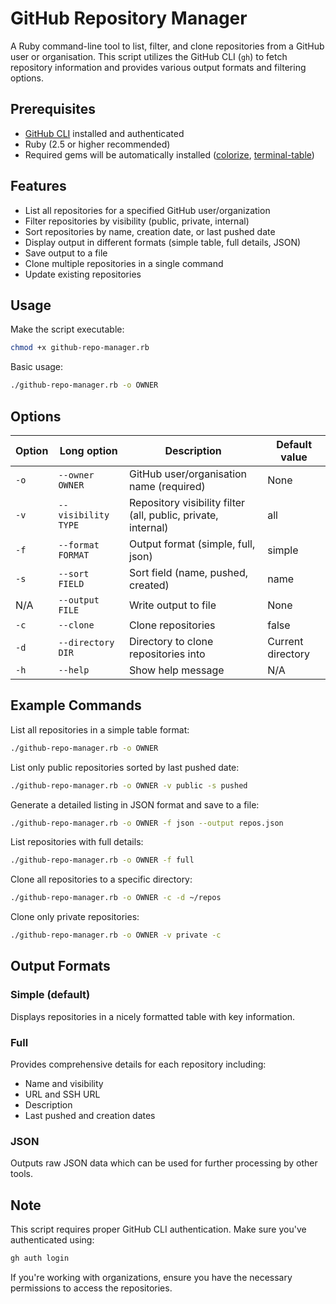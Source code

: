 # GitHub Repository Manager

A Ruby command-line tool to list, filter, and clone repositories from a GitHub user or organisation. This script utilizes the GitHub CLI (`gh`) to fetch repository information and provides various output formats and filtering options.

## Prerequisites

- [GitHub CLI](https://cli.github.com/) installed and authenticated
- Ruby (2.5 or higher recommended)
- Required gems will be automatically installed ([colorize](https://github.com/fazibear/colorize), [terminal-table](https://github.com/tj/terminal-table))

## Features

- List all repositories for a specified GitHub user/organization
- Filter repositories by visibility (public, private, internal)
- Sort repositories by name, creation date, or last pushed date
- Display output in different formats (simple table, full details, JSON)
- Save output to a file
- Clone multiple repositories in a single command
- Update existing repositories

## Usage

Make the script executable:

```bash
chmod +x github-repo-manager.rb
```

Basic usage:

```bash
./github-repo-manager.rb -o OWNER
```

## Options

| Option | Long option | Description | Default value |
|--------|-------------|-------------|---------------|
| `-o` | `--owner OWNER` | GitHub user/organisation name (required) | None |
| `-v` | `--visibility TYPE` | Repository visibility filter (all, public, private, internal) | all |
| `-f` | `--format FORMAT` | Output format (simple, full, json) | simple |
| `-s` | `--sort FIELD` | Sort field (name, pushed, created) | name |
| N/A | `--output FILE` | Write output to file | None |
| `-c` | `--clone` | Clone repositories | false |
| `-d` | `--directory DIR` | Directory to clone repositories into | Current directory |
| `-h` | `--help` | Show help message | N/A |

## Example Commands

List all repositories in a simple table format:

```bash
./github-repo-manager.rb -o OWNER
```

List only public repositories sorted by last pushed date:

```bash
./github-repo-manager.rb -o OWNER -v public -s pushed
```

Generate a detailed listing in JSON format and save to a file:

```bash
./github-repo-manager.rb -o OWNER -f json --output repos.json
```

List repositories with full details:

```bash
./github-repo-manager.rb -o OWNER -f full
```

Clone all repositories to a specific directory:

```bash
./github-repo-manager.rb -o OWNER -c -d ~/repos
```

Clone only private repositories:

```bash
./github-repo-manager.rb -o OWNER -v private -c
```

## Output Formats

### Simple (default)
Displays repositories in a nicely formatted table with key information.

### Full
Provides comprehensive details for each repository including:
- Name and visibility
- URL and SSH URL
- Description
- Last pushed and creation dates

### JSON
Outputs raw JSON data which can be used for further processing by other tools.

## Note

This script requires proper GitHub CLI authentication. Make sure you've authenticated using:

```bash
gh auth login
```

If you're working with organizations, ensure you have the necessary permissions to access the repositories.
